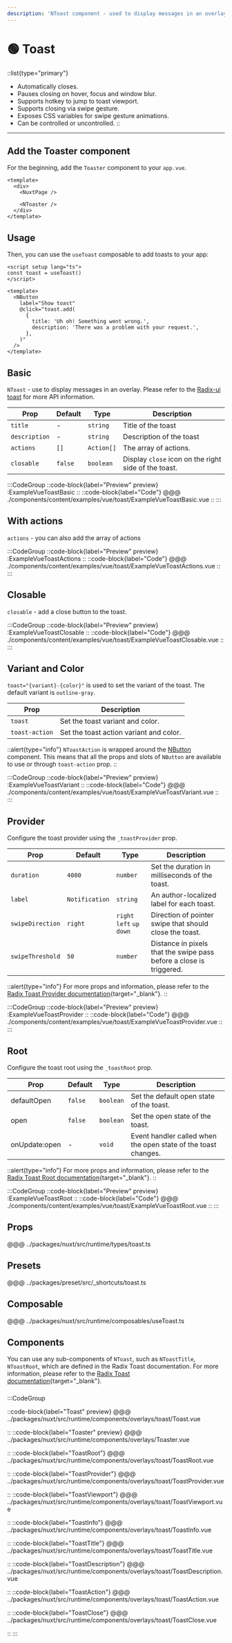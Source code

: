 ```yaml
---
description: 'NToast component - used to display messages in an overlay.'
---
```


# 🟢 Toast

::list{type="primary"}
- Automatically closes.
- Pauses closing on hover, focus and window blur.
- Supports hotkey to jump to toast viewport.
- Supports closing via swipe gesture.
- Exposes CSS variables for swipe gesture animations.
- Can be controlled or uncontrolled.
::

---

## Add the Toaster component

For the beginning, add the `Toaster` component to your `app.vue`.

```vue
<template>
  <div>
    <NuxtPage />

    <NToaster />
  </div>
</template>
```

## Usage

Then, you can use the `useToast` composable to add toasts to your app:

```vue
<script setup lang="ts">
const toast = useToast()
</script>

<template>
  <NButton
    label="Show toast" 
    @click="toast.add(
      {
        title: 'Uh oh! Something went wrong.',
        description: 'There was a problem with your request.',
      },
    )"
  />
</template>
```

## Basic

`NToast` - use to display messages in an overlay. Please refer to the [Radix-ui toast](https://www.radix-vue.com/components/toast.html#api-reference) for more API information.

<!-- > Use [useToast](/packages/nuxt/src/runtime/composables/useToast.ts) composable to add toasts to your application with the help of a special design. -->

| Prop            | Default | Type       | Description                                          |
| --------------- | ------- | ---------- | ---------------------------------------------------  |
| `title`         | -       | `string`   | Title of the toast                                   |
| `description`   | -       | `string`   | Description of the toast                             |
| `actions`       | `[]`    | `Action[]` | The array of actions.                                |
| `closable`      | `false` | `boolean`  | Display `close` icon on the right side of the toast. |

:::CodeGroup
::code-block{label="Preview" preview}
  :ExampleVueToastBasic
::
::code-block{label="Code"}
@@@ ./components/content/examples/vue/toast/ExampleVueToastBasic.vue
::
:::

## With actions

`actions` - you can also add the array of actions

:::CodeGroup
::code-block{label="Preview" preview}
  :ExampleVueToastActions
::
::code-block{label="Code"}
@@@ ./components/content/examples/vue/toast/ExampleVueToastActions.vue
::
:::

## Closable

`closable` - add a close button to the toast.

:::CodeGroup
::code-block{label="Preview" preview}
  :ExampleVueToastClosable
::
::code-block{label="Code"}
@@@ ./components/content/examples/vue/toast/ExampleVueToastClosable.vue
::
:::

## Variant and Color

`toast="{variant}-{color}"` is used to set the variant of the toast. The default variant is `outline-gray`.

| Prop                  | Description                             |
| ----------------------| --------------------------------------- |
| `toast`               | Set the toast variant and color.        |
| `toast-action`   | Set the toast action variant and color. |

::alert{type="info"}
`NToastAction` is wrapped around the [NButton](button) component. This means that all the props and slots of
`NButton` are available to use or through `toast-action` prop.
::

:::CodeGroup
::code-block{label="Preview" preview}
:ExampleVueToastVariant
::
::code-block{label="Code"}
@@@ ./components/content/examples/vue/toast/ExampleVueToastVariant.vue
::
:::


## Provider

Configure the toast provider using the `_toastProvider` prop.

| Prop                      | Default        | Type                               | Description                                                              |
| ------------------------- | -------------- | ---------------------------------- | -----------------------------------------------------------------------  |
| `duration`                | `4000`         | `number`                           | Set the duration in milliseconds of the toast.                           |
| `label`                   | `Notification` | `string`                           | An author-localized label for each toast.                                |
| `swipeDirection`          | `right`        | `right` `left` `up` `down`         | Direction of pointer swipe that should close the toast.                  |
| `swipeThreshold`          | `50`           | `number`                           | Distance in pixels that the swipe pass before a close is triggered.      |

::alert{type="info"}
For more props and information, please refer to the [Radix Toast Provider documentation](https://www.radix-vue.com/components/toast#provider){target="_blank"}.
::

:::CodeGroup
::code-block{label="Preview" preview}
:ExampleVueToastProvider
::
::code-block{label="Code"}
@@@ ./components/content/examples/vue/toast/ExampleVueToastProvider.vue
::
:::

## Root

Configure the toast root using the `_toastRoot` prop.

| Prop            | Default | Type      | Description                                                      |
| --------------- | ------- | --------- | ---------------------------------------------------------------- |
| defaultOpen     | `false` | `boolean` | Set the default open state of the toast.                         |
| open            | `false` | `boolean` | Set the open state of the toast.                                 |
| onUpdate:open   | -       | `void`    | Event handler called when the open state of the toast changes.   |

::alert{type="info"}
For more props and information, please refer to the [Radix Toast Root documentation](https://www.radix-vue.com/components/toast#root){target="_blank"}.
::

:::CodeGroup
::code-block{label="Preview" preview}
:ExampleVueToastRoot
::
::code-block{label="Code"}
@@@ ./components/content/examples/vue/toast/ExampleVueToastRoot.vue
::
:::

## Props

@@@ ../packages/nuxt/src/runtime/types/toast.ts

## Presets

@@@ ../packages/preset/src/_shortcuts/toast.ts

## Composable

@@@ ../packages/nuxt/src/runtime/composables/useToast.ts

## Components

You can use any sub-components of `NToast`, such as `NToastTitle`, `NToastRoot`, which are defined in the Radix Toast documentation. For more information, please refer to the [Radix Toast documentation](https://www.radix-vue.com/components/toast){target="_blank"}.

### 

:::CodeGroup

::code-block{label="Toast" preview}
@@@ ../packages/nuxt/src/runtime/components/overlays/toast/Toast.vue

::
::code-block{label="Toaster" preview}
@@@ ../packages/nuxt/src/runtime/components/overlays/Toaster.vue

::
::code-block{label="ToastRoot"}
@@@ ../packages/nuxt/src/runtime/components/overlays/toast/ToastRoot.vue

::
::code-block{label="ToastProvider"}
@@@ ../packages/nuxt/src/runtime/components/overlays/toast/ToastProvider.vue

::
::code-block{label="ToastViewport"}
@@@ ../packages/nuxt/src/runtime/components/overlays/toast/ToastViewport.vue

::
::code-block{label="ToastInfo"}
@@@ ../packages/nuxt/src/runtime/components/overlays/toast/ToastInfo.vue

::
::code-block{label="ToastTitle"}
@@@ ../packages/nuxt/src/runtime/components/overlays/toast/ToastTitle.vue

::
::code-block{label="ToastDescription"}
@@@ ../packages/nuxt/src/runtime/components/overlays/toast/ToastDescription.vue

::
::code-block{label="ToastAction"}
@@@ ../packages/nuxt/src/runtime/components/overlays/toast/ToastAction.vue

::
::code-block{label="ToastClose"}
@@@ ../packages/nuxt/src/runtime/components/overlays/toast/ToastClose.vue

::
:::
